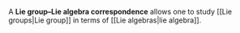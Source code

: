 A **Lie group–Lie algebra correspondence** allows one to study [[Lie groups|Lie group]] in terms of [[Lie algebras|lie algebra]].